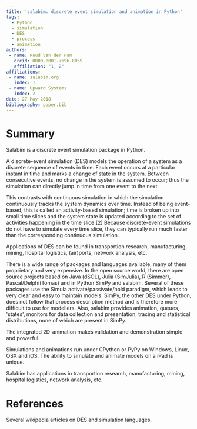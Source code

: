 ```yaml
---
title: 'salabim: discrete event simulation and animation in Python'
tags:
  - Python
  - simulation
  - DES
  - process
  - animation
authors:
 - name: Ruud van der Ham
   orcid: 0000-0001-7696-8059
   affiliation: "1, 2"
affiliations:
 - name: salabim.org
   index: 1
 - name: Upward Systems
   index: 2
date: 27 May 2018
bibliography: paper.bib
---
```


# Summary

Salabim is a discrete event simulation package in Python.

A discrete-event simulation (DES) models the operation of a system as a discrete sequence of events in time. Each event occurs at a particular instant in time and marks a change of state in the system. Between consecutive events, no change in the system is assumed to occur; thus the simulation can directly jump in time from one event to the next.

This contrasts with continuous simulation in which the simulation continuously tracks the system dynamics over time. Instead of being event-based, this is called an activity-based simulation; time is broken up into small time slices and the system state is updated according to the set of activities happening in the time slice.[2] Because discrete-event simulations do not have to simulate every time slice, they can typically run much faster than the corresponding continuous simulation.

Applications of DES can be found in transportion research, manufacturing, mining, hospital logistics, (air)ports, network analysis, etc.

There is a wide range of packages and languages available, many of them proprietary and very expensive.
In the open source world, there are open source projects based on Java (dSOL), Julia (SimJulia), R (Simmer),
Pascal/Delphi(Tomas) and in Python SimPy and salabim.
Several of these packages use the Simula activate/passivate/hold paradigm, which leads to very clear
and easy to maintain models.
SimPy, the other DES under Python, does not follow that process description method and is therefore more difficult
to use for modellers. Also, salabim provides animation, queues, 'states', monitors for data
collection and presentation, tracing and statistical distributions, none of which are present in SimPy.

The integrated 2D-animation makes validation and demonstration simple and powerful.

Simulations and animations run under CPython or PyPy on Windows, Linux, OSX and iOS.
The ability to simulate and animate models on a iPad is unique.

Salabim has applications in transportion research, manufacturing, mining, hospital logistics, network analysis, etc.

# References
Several wikipedia articles on DES and simulation languages.



